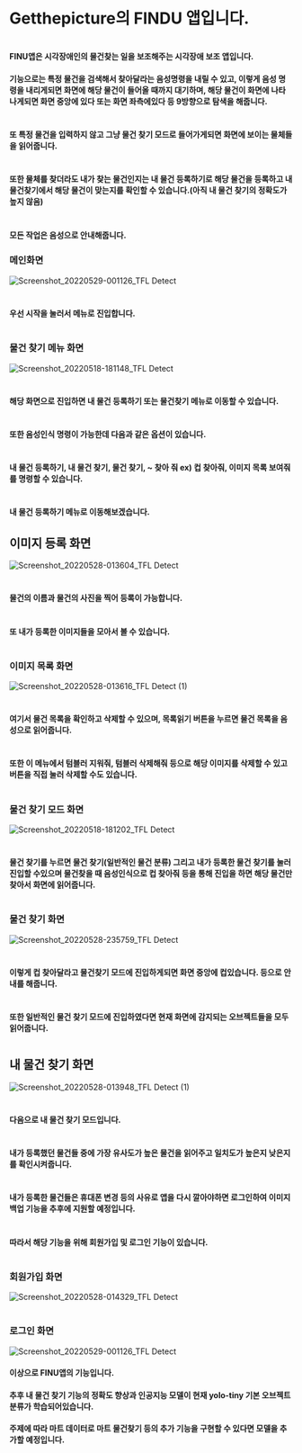# Getthepicture의 FINDU 앱입니다.
#
#### FINU앱은 시각장애인의 물건찾는 일을 보조해주는 시각장애 보조 앱입니다.
#### 기능으로는 특정 물건을 검색해서 찾아달라는 음성명령을 내릴 수 있고, 이렇게 음성 명령을 내리게되면 화면에 해당 물건이 들어올 때까지 대기하며, 해당 물건이 화면에 나타나게되면 화면 중앙에 있다 또는 화면 좌측에있다 등 9방향으로 탐색을 해줍니다.
#
#### 또 특정 물건을 입력하지 않고 그냥 물건 찾기 모드로 들어가게되면 화면에 보이는 물체들을 읽어줍니다.
#
#### 또한 물체를 찾더라도 내가 찾는 물건인지는 내 물건 등록하기로 해당 물건을 등록하고 내 물건찾기에서 해당 물건이 맞는지를 확인할 수 있습니다.(아직 내 물건 찾기의 정확도가 높지 않음)
#
#### 모든 작업은 음성으로 안내해줍니다.


### 메인화면
![Screenshot_20220529-001126_TFL Detect ](https://user-images.githubusercontent.com/87978544/170831330-5247fbc4-d5c4-447b-a356-b961696ae955.jpg) 
#
#### 우선 시작을 눌러서 메뉴로 진입합니다.
#
### 물건 찾기 메뉴 화면
![Screenshot_20220518-181148_TFL Detect](https://user-images.githubusercontent.com/87978544/170831545-abe77074-b710-41af-8066-e09f127bfad1.jpg)
#
#### 해당 화면으로 진입하면 내 물건 등록하기 또는 물건찾기 메뉴로 이동할 수 있습니다.
#
#### 또한 음성인식 명령이 가능한데 다음과 같은 옵션이 있습니다.
#
#### 내 물건 등록하기, 내 물건 찾기, 물건 찾기, ~ 찾아 줘 ex) 컵 찾아줘, 이미지 목록 보여줘를 명령할 수 있습니다.
#
#### 내 물건 등록하기 메뉴로 이동해보겠습니다.
## 이미지 등록 화면
![Screenshot_20220528-013604_TFL Detect](https://user-images.githubusercontent.com/87978544/170831851-a945f360-6ac0-4a9b-bdd3-180fdd944174.jpg)
#
#### 물건의 이름과 물건의 사진을 찍어 등록이 가능합니다.
#
#### 또 내가 등록한 이미지들을 모아서 볼 수 있습니다.
#
### 이미지 목록 화면
![Screenshot_20220528-013616_TFL Detect (1)](https://user-images.githubusercontent.com/87978544/170831886-20a737b2-e56e-4492-a54b-2cdeea95c43c.jpg)
#
#### 여기서 물건 목록을 확인하고 삭제할 수 있으며, 목록읽기 버튼을 누르면 물건 목록을 음성으로 읽어줍니다.
#
#### 또한 이 메뉴에서 텀블러 지워줘, 텀블러 삭제해줘 등으로 해당 이미지를 삭제할 수 있고 버튼을 직접 눌러 삭제할 수도 있습니다.
#
### 물건 찾기 모드 화면
![Screenshot_20220518-181202_TFL Detect](https://user-images.githubusercontent.com/87978544/170831943-1fa16e51-0f18-4475-9fed-c4adf850b70f.jpg)
#
#### 물건 찾기를 누르면 물건 찾기(일반적인 물건 분류) 그리고 내가 등록한 물건 찾기를 눌러 진입할 수있으며 물건찾을 때 음성인식으로 컵 찾아줘 등을 통해 진입을 하면 해당 물건만 찾아서 화면에 읽어줍니다.
#
### 물건 찾기 화면
![Screenshot_20220528-235759_TFL Detect](https://user-images.githubusercontent.com/87978544/170832000-ccae3ee7-7f71-4525-a2a8-de256d0ddb32.jpg)
#
#### 이렇게 컵 찾아달라고 물건찾기 모드에 진입하게되면 화면 중앙에 컵있습니다. 등으로 안내를 해줍니다.
#
#### 또한 일반적인 물건 찾기 모드에 진입하였다면 현재 화면에 감지되는 오브젝트들을 모두 읽어줍니다.
#
## 내 물건 찾기 화면
![Screenshot_20220528-013948_TFL Detect (1)](https://user-images.githubusercontent.com/87978544/170832035-04ca3101-e551-4801-89a2-a670ea029f7e.jpg)
#
#### 다음으로 내 물건 찾기 모드입니다.
#
#### 내가 등록했던 물건들 중에 가장 유사도가 높은 물건을 읽어주고 일치도가 높은지 낮은지를 확인시켜줍니다.
#
#### 내가 등록한 물건들은 휴대폰 변경 등의 사유로 앱을 다시 깔아야하면 로그인하여 이미지 백업 기능을 추후에 지원할 예정입니다.
#
#### 따라서 해당 기능을 위해 회원가입 및 로그인 기능이 있습니다.
#
### 회원가입 화면
![Screenshot_20220528-014329_TFL Detect](https://user-images.githubusercontent.com/87978544/170832096-947158e2-6db2-4b04-81e0-e8a33cb78d74.jpg)
#
### 로그인 화면
![Screenshot_20220529-001126_TFL Detect](https://user-images.githubusercontent.com/87978544/170832120-ccf708ba-e438-42f1-8b66-769d1a4b6363.jpg)

#### 이상으로 FINU앱의 기능입니다.
#### 추후 내 물건 찾기 기능의 정확도 향상과 인공지능 모델이 현재 yolo-tiny 기본 오브젝트 분류가 학습되어있습니다.
#### 주제에 따라 마트 데이터로 마트 물건찾기 등의 추가 기능을 구현할 수 있다면 모델을 추가할 예정입니다.
